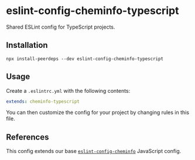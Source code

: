 # eslint-config-cheminfo-typescript

Shared ESLint config for TypeScript projects.

## Installation

```console
npx install-peerdeps --dev eslint-config-cheminfo-typescript
```

## Usage

Create a `.eslintrc.yml` with the following contents:

```yml
extends: cheminfo-typescript
```

You can then customize the config for your project by changing rules in this file.

## References

This config extends our base [`eslint-config-cheminfo`](https://github.com/cheminfo/eslint-config) JavaScript config.

